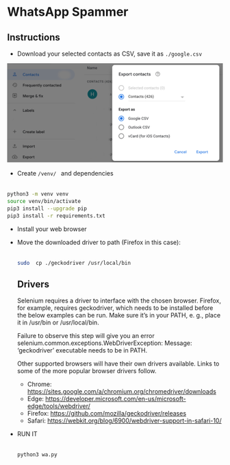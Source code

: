 # WhatsApp Spammer

## Instructions

+ Download your selected contacts as CSV, save it as ``` ./google.csv ```
<img src="./img/data.png">

+ Create ```/venv/ ``` and dependencies

``` bash 

python3 -m venv venv
source venv/bin/activate
pip3 install --upgrade pip
pip3 install -r requirements.txt

```


+ Install your web browser
+ Move the downloaded driver to path (Firefox in this case):

    ``` bash 

    sudo  cp ./geckodriver /usr/local/bin

    ```

    ## Drivers

    Selenium requires a driver to interface with the chosen browser. Firefox, for example, requires geckodriver, which needs to be installed before the below examples can be run. Make sure it’s in your PATH, e. g., place it in /usr/bin or /usr/local/bin.

    Failure to observe this step will give you an error selenium.common.exceptions.WebDriverException: Message: ‘geckodriver’ executable needs to be in PATH.

    Other supported browsers will have their own drivers available. Links to some of the more popular browser drivers follow.

    + Chrome: 	https://sites.google.com/a/chromium.org/chromedriver/downloads
    + Edge: 	https://developer.microsoft.com/en-us/microsoft-edge/tools/webdriver/
    + Firefox: 	https://github.com/mozilla/geckodriver/releases
    + Safari: 	https://webkit.org/blog/6900/webdriver-support-in-safari-10/

+ RUN IT

    ``` bash 

    python3 wa.py

    ```